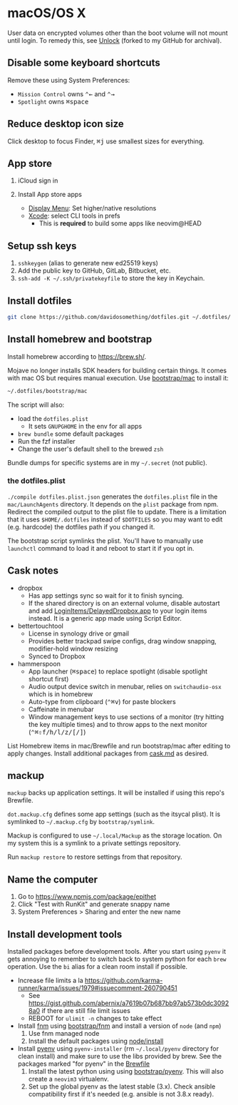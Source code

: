 # macOS/OS X

User data on encrypted volumes other than the boot volume will not mount until
login. To remedy this, see [Unlock] (forked to my GitHub for archival).

## Disable some keyboard shortcuts

Remove these using System Preferences:

- `Mission Control` owns <kbd>⌃</kbd><kbd>←</kbd> and <kbd>⌃</kbd><kbd>→</kbd>
- `Spotlight` owns <kbd>⌘</kbd><kbd>space</kbd>

## Reduce desktop icon size

Click desktop to focus Finder, <kbd>⌘</kbd><kbd>j</kbd> use smallest sizes for
everything.

## App store

1. iCloud sign in
1. Install App store apps

    - [Display Menu]: Set higher/native resolutions
    - [Xcode]: select CLI tools in prefs
        - This is __required__ to build some apps like neovim@HEAD

## Setup ssh keys

1. `sshkeygen` (alias to generate new ed25519 keys)
1. Add the public key to GitHub, GitLab, Bitbucket, etc.
1. `ssh-add -K ~/.ssh/privatekeyfile` to store the key in Keychain.

## Install dotfiles

```sh
git clone https://github.com/davidosomething/dotfiles.git ~/.dotfiles/
```

## Install homebrew and bootstrap

Install homebrew according to <https://brew.sh/>.

Mojave no longer installs SDK headers for building certain things. It comes
with mac OS but requires manual execution. Use
[bootstrap/mac](../bootstrap/mac) to install it:

```sh
~/.dotfiles/bootstrap/mac
```

The script will also:

- load the `dotfiles.plist`
    - It sets `GNUPGHOME` in the env for all apps
- `brew bundle` some default packages
- Run the fzf installer
- Change the user's default shell to the brewed `zsh`

Bundle dumps for specific systems are in my `~/.secret` (not public).

### the dotfiles.plist

`./compile dotfiles.plist.json` generates the `dotfiles.plist` file in the
`mac/LaunchAgents` directory. It depends on the `plist` package from npm.
Redirect the compiled output to the plist file to update.
There is a limitation that it uses `$HOME/.dotfiles` instead of `$DOTFILES`
so you may want to edit (e.g. hardcode) the dotfiles path if you changed it.

The bootstrap script symlinks the plist. You'll have to manually use
`launchctl` command to load it and reboot to start it if you opt in.

## Cask notes

- dropbox
    - Has app settings sync so wait for it to finish syncing.
    - If the shared directory is on an external volume, disable autostart and
      add [LoginItems/DelayedDropbox.app](LoginItems/DelayedDropbox.app) to
      your login items instead. It is a generic app made using Script Editor.
- bettertouchtool
    - License in synology drive or gmail
    - Provides better trackpad swipe configs, drag window snapping,
      modifier-hold window resizing
    - Synced to Dropbox
- hammerspoon
    - App launcher (<kbd>⌘</kbd><kbd>space</kbd>) to replace spotlight
      (disable spotlight shortcut first)
    - Audio output device switch in menubar, relies on `switchaudio-osx` which
      is in homebrew
    - Auto-type from clipboard (<kbd>⌃</kbd><kbd>⌘</kbd><kbd>v</kbd>) for
      paste blockers
    - Caffeinate in menubar
    - Window management keys to use sections of a monitor (try hitting the key
      multiple times) and to throw apps to the next monitor
      (<kbd>⌃</kbd><kbd>⌘</kbd><kbd>⇧</kbd><kbd>f/h/l/z/[/]</kbd>)

List Homebrew items in mac/Brewfile and run bootstrap/mac after editing to
apply changes. Install additional packages from [cask.md](./cask.md) as
desired.

## mackup

`mackup` backs up application settings. It will be installed if using this
repo's Brewfile.

`dot.mackup.cfg` defines some app settings (such as the itsycal plist). It is
symlinked to `~/.mackup.cfg` by `bootstrap/symlink`.

Mackup is configured to use `~/.local/Mackup` as the storage location. On my
system this is a symlink to a private settings repository.

Run `mackup restore` to restore settings from that repository.

## Name the computer

1. Go to https://www.npmjs.com/package/epithet
2. Click "Test with RunKit" and generate snappy name
3. System Preferences > Sharing and enter the new name

## Install development tools

Installed packages before development tools. After you start using `pyenv` it
gets annoying to remember to switch back to system python for each `brew`
operation. Use the `bi` alias for a clean room install if possible.

- Increase file limits a la
  <https://github.com/karma-runner/karma/issues/1979#issuecomment-260790451>
    - See <https://gist.github.com/abernix/a7619b07b687bb97ab573b0dc30928a0>
      if there are still file limit issues
    - REBOOT for `ulimit -n` changes to take effect
- Install [fnm] using [bootstrap/fnm](../bootstrap/fnm) and install a version
  of `node` (and `npm`)
  1. Use fnm managed node
  1. Install the default packages using [node/install](../node/install)
- Install [pyenv] using `pyenv-installer` (rm `~/.local/pyenv` directory for
  clean install) and make sure to use the libs provided by brew. See the
  packages marked "for pyenv" in the [Brewfile](./Brewfile)
  1. Install the latest python using using
     [bootstrap/pyenv](../bootstrap/pyenv). This will also create a `neovim3`
     virtualenv.
  1. Set up the global pyenv as the latest stable (3.x). Check ansible
     compatibility first if it's needed (e.g. ansible is not 3.8.x ready).


[fnm]: https://github.com/Schniz/fnm
[pyenv]: https://github.com/pyenv/pyenv
[unlock]: https://github.com/davidosomething/Unlock
[Display Menu]: https://apps.apple.com/us/app/display-menu/id549083868?mt=12
[Xcode]: https://apps.apple.com/us/app/xcode/id497799835?mt=12
